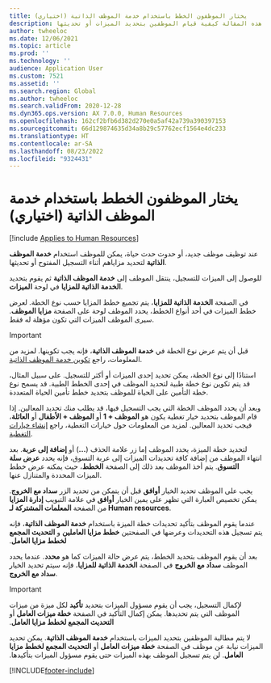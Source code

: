 ```yaml
---
title: يختار الموظفون الخطط باستخدام خدمة الموظف الذاتية (اختياري)
description: توضح هذه المقالة كيفية قيام الموظفين بتحديد الميزات أو تحديثها.
author: twheeloc
ms.date: 12/06/2021
ms.topic: article
ms.prod: ''
ms.technology: ''
audience: Application User
ms.custom: 7521
ms.assetid: ''
ms.search.region: Global
ms.author: twheeloc
ms.search.validFrom: 2020-12-28
ms.dyn365.ops.version: AX 7.0.0, Human Resources
ms.openlocfilehash: 162cf2bfb6d382d270e0a5af42a739a390397153
ms.sourcegitcommit: 66d129874635d34a8b29c57762ecf1564e4dc233
ms.translationtype: HT
ms.contentlocale: ar-SA
ms.lasthandoff: 08/23/2022
ms.locfileid: "9324431"
---
```

# <a name="employees-select-plans-by-using-employee-self-service-optional"></a>يختار الموظفون الخطط باستخدام خدمة الموظف الذاتية (اختياري)

[!include [Applies to Human Resources](../includes/applies-to-hr.md)]

عند توظيف موظف جديد، أو حدوث حدث حياة، يمكن للموظف استخدام **خدمة الموظف الذاتية** لتحديد مزاياهم أثناء التسجيل المفتوح أو تحديثها.

للوصول إلى الميزات للتسجيل، ينتقل الموظف إلى **خدمة الموظف الذاتية** ثم يقوم بتحديد **الخدمة الذاتية للمزايا** في لوحة **الميزات**.

في الصفحة **الخدمة الذاتية للمزايا**، يتم تجميع خطط المزايا حسب نوع الخطة. لعرض خطط الميزات في أحد أنواع الخطط، يحدد الموظف لوحة على الصفحة **مزايا الموظف**. سيرى الموظف الميزات التي تكون مؤهلة له فقط.

> [!IMPORTANT]
> قبل أن يتم عرض نوع الخطة في **خدمة الموظف الذاتية**، فإنه يجب تكوينها. لمزيد من المعلومات، راجع [تكوين خدمة الموظف الذاتية](/dynamics365/human-resources/hr-benefits-setup-employee-self-service).

استنادًا إلى نوع الخطة، يمكن تحديد إحدى الميزات أو أكثر للتسجيل. على سبيل المثال، قد يتم تكوين نوع خطة طبية لتحديد الموظف في إحدى الخطط الطبية. قد يسمح نوع خطة التأمين على الحياة للموظف بتحديد خطط تأمين الحياة المتعددة.

وبعد أن يحدد الموظف الخطة التي يجب التسجيل فيها، قد يطلب منك تحديد المعالين. إذا قام الموظف بتحديد خيار تغطية يكون هو **الموظف + 1** أو **الموظف + الأطفال** أو **العائلة**، فيجب تحديد المعالين. لمزيد من المعلومات حول خيارات التغطية، راجع [إنشاء خيارات التغطية](/dynamics365/human-resources/hr-benefits-setup-coverage-options).

لتحديد خطة الميزة، يحدد الموظف إما زر علامة الحذف (**...**) أو **إضافة إلى عربة**. بعد انتهاء الموظف من إضافة كافة تحديدات الميزات إلى عربة التسوق، فإنه يحدد **عرض سلة التسوق**. يتم أخذ الموظف بعد ذلك إلى الصفحة **الخطط**، حيث يمكنه عرض خطط الميزات المحددة والمتنازل عنها.

يجب على الموظف تحديد الخيار **أوافق** قبل أن يتمكن من تحديد الزر **سداد مع الخروج**. يمكن تخصيص العبارة التي تظهر على يمين الخيار **أوافق** في علامة التبويب **إدارة المزايا** من الصفحة **المعلمات المشتركة لـ Human resources‬**.

عندما يقوم الموظف بتأكيد تحديدات خطة الميزة باستخدام **خدمة الموظف الذاتية**، فإنه يتم تسجيل هذه التحديدات وعرضها في الصفحتين **‏‫خطط مزايا العاملين‬** و **‬‏‫التحديث المجمع لخطط مزايا العامل**.

بعد أن يقوم الموظف بتحديد الخطط، يتم عرض حالة الميزات كما هو **محدد**. عندما يحدد الموظف **سداد مع الخروج** في الصفحة **الخدمة الذاتية للمزايا**، فإنه سيتم تحديد الخيار **سداد مع الخروج**.

> [!IMPORTANT]
> لإكمال التسجيل، يجب أن يقوم مسؤول الميزات بتحديد **تأكيد** لكل ميزة من ميزات الموظف التي يتم تحديدها. يمكن إكمال التأكيد في الصفحة **خطة ميزات العامل** أو **‬‏‫التحديث المجمع لخطط مزايا العامل**.
>

لا يتم مطالبة الموظفين بتحديد الميزات باستخدام **‏‫خدمة الموظف الذاتية**. يمكن تحديد الميزات نيابة عن موظف في الصفحة **خطة ميزات العامل** أو **التحديث المجمع لخطط مزايا العامل**. لن يتم تسجيل الموظف بهذه الميزات حتى يقوم مسؤول الميزات بتأكيدها.

[!INCLUDE[footer-include](../includes/footer-banner.md)]
